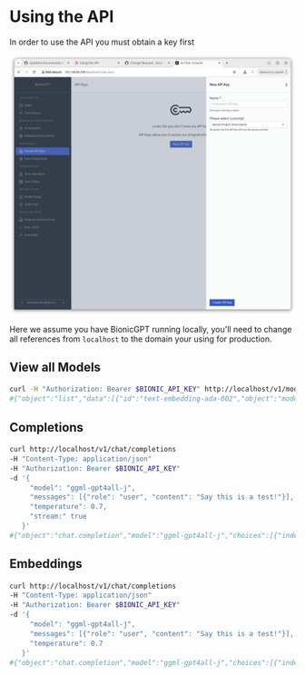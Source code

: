 # Using the API

In order to use the API you must obtain a key first

![Alt text](add-api-key.png "API Screen")


Here we assume you have BionicGPT running locally, you'll need to change all references from `localhost` to the domain your using for production.

## View all Models

```sh
curl -H "Authorization: Bearer $BIONIC_API_KEY" http://localhost/v1/models
#{"object":"list","data":[{"id":"text-embedding-ada-002","object":"model"},{"id":"ggml-gpt4all-j","object":"model"}]}
```

## Completions

```sh
curl http://localhost/v1/chat/completions
-H "Content-Type: application/json"
-H "Authorization: Bearer $BIONIC_API_KEY"
-d '{
     "model": "ggml-gpt4all-j",
     "messages": [{"role": "user", "content": "Say this is a test!"}],
     "temperature": 0.7,
     "stream:" true
   }'
#{"object":"chat.completion","model":"ggml-gpt4all-j","choices":[{"index":0,"finish_reason":"stop","message":{"role":"assistant","content":"I'm sorry, I don't understand what you mean. Can you please provide more context or clarify your statement?"}}],"usage":{"prompt_tokens":0,"completion_tokens":0,"total_tokens":0}}
```

## Embeddings

```sh
curl http://localhost/v1/chat/completions
-H "Content-Type: application/json"
-H "Authorization: Bearer $BIONIC_API_KEY"
-d '{
     "model": "ggml-gpt4all-j",
     "messages": [{"role": "user", "content": "Say this is a test!"}],
     "temperature": 0.7
   }'
#{"object":"chat.completion","model":"ggml-gpt4all-j","choices":[{"index":0,"finish_reason":"stop","message":{"role":"assistant","content":"I'm sorry, I don't understand what you mean. Can you please provide more context or clarify your statement?"}}],"usage":{"prompt_tokens":0,"completion_tokens":0,"total_tokens":0}}
```
